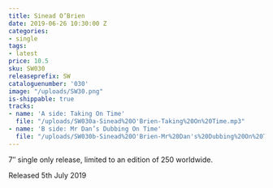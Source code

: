 ```yaml
---
title: Sinead O’Brien
date: 2019-06-26 10:30:00 Z
categories:
- single
tags:
- latest
price: 10.5
sku: SW030
releaseprefix: SW
cataloguenumber: '030'
image: "/uploads/SW30.png"
is-shippable: true
tracks:
- name: 'A side: Taking On Time'
  file: "/uploads/SW030a-Sinead%20O'Brien-Taking%20On%20Time.mp3"
- name: 'B side: Mr Dan’s Dubbing On Time'
  file: "/uploads/SW030b-Sinead%20O'Brien-Mr%20Dan's%20Dubbing%20On%20Time.mp3"
---
```


7″ single only release, limited to an edition of 250 worldwide.

Released 5th July 2019